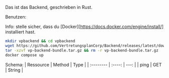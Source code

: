 Das ist das Backend, geschrieben in Rust.

Benutzen:

Info: stelle sicher, dass du [Docker][https://docs.docker.com/engine/install/]
installiert hast.

```bash
mkdir vpbackend && cd vpbackend
wget https://github.com/VertretungsplanCorp/Backend/releases/latest/download/vp-backend-bundle.tar.gz
tar -xzvf vp-backend-bundle.tar.gz && rm -r vp-backend-bundle.tar.gz
docker compose up
```

Schema:
| Ressource | Method | Type |
| :-------- | :----: | ---: |
| ping | GET | String |
